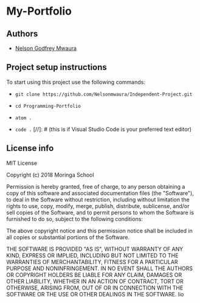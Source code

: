 # My-Portfolio
## Authors
- [Nelson Godfrey Mwaura](https://github.com/Nelsonmwaura)

## Project setup instructions
To start using this project use the following commands:

- `git clone https://github.com/Nelsonmwaura/Independent-Project.git`

- `cd Programming-Portfolio`
- `atom .`
- `code .` [//]: # (this is if Visual Studio Code is your preferred text editor)


## License info
MIT License

Copyright (c) 2018 Moringa School

Permission is hereby granted, free of charge, to any person obtaining a copy
of this software and associated documentation files (the "Software"), to deal
in the Software without restriction, including without limitation the rights
to use, copy, modify, merge, publish, distribute, sublicense, and/or sell
copies of the Software, and to permit persons to whom the Software is
furnished to do so, subject to the following conditions:

The above copyright notice and this permission notice shall be included in all
copies or substantial portions of the Software.

THE SOFTWARE IS PROVIDED "AS IS", WITHOUT WARRANTY OF ANY KIND, EXPRESS OR
IMPLIED, INCLUDING BUT NOT LIMITED TO THE WARRANTIES OF MERCHANTABILITY,
FITNESS FOR A PARTICULAR PURPOSE AND NONINFRINGEMENT. IN NO EVENT SHALL THE
AUTHORS OR COPYRIGHT HOLDERS BE LIABLE FOR ANY CLAIM, DAMAGES OR OTHER
LIABILITY, WHETHER IN AN ACTION OF CONTRACT, TORT OR OTHERWISE, ARISING FROM,
OUT OF OR IN CONNECTION WITH THE SOFTWARE OR THE USE OR OTHER DEALINGS IN THE
SOFTWARE.
lio

